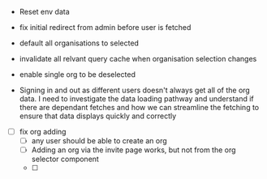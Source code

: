 - Reset env data

- fix initial redirect from admin before user is fetched
- default all organisations to selected
- invalidate all relvant query cache when organisation selection changes
- enable single org to be deselected

- Signing in and out as different users doesn't always get all of the org data. I need to investigate the data loading pathway and understand if there are dependant fetches and how we can streamline the fetching to ensure that data displays quickly and correctly

- [ ] fix org adding
  - [ ] any user should be able to create an org
  - [ ] Adding an org via the invite page works, but not from the org selector component
  - [ ]
